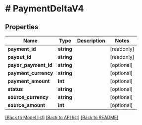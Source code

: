 # # PaymentDeltaV4

## Properties

Name | Type | Description | Notes
------------ | ------------- | ------------- | -------------
**payment_id** | **string** |  | [readonly] 
**payout_id** | **string** |  | [readonly] 
**payor_payment_id** | **string** |  | [optional] 
**payment_currency** | **string** |  | [optional] 
**payment_amount** | **int** |  | [optional] 
**status** | **string** |  | [optional] 
**source_currency** | **string** |  | [optional] 
**source_amount** | **int** |  | [optional] 

[[Back to Model list]](../../README.md#documentation-for-models) [[Back to API list]](../../README.md#documentation-for-api-endpoints) [[Back to README]](../../README.md)


